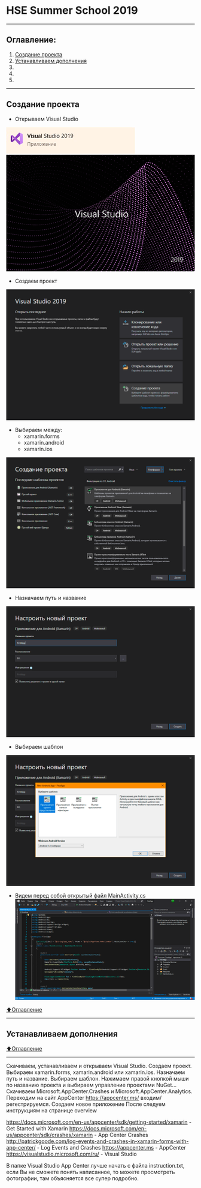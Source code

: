 # HSE Summer School 2019

---

## Оглавление:

1) [Создание проекта](#Создание-проекта)
2) [Устанавливаем дополнения](#Устанавливаем-дополнения)
3) []()
4) []()
5) []()

---

## Создание проекта
* Открываем Visual Studio

![](https://github.com/MatveyPlokhov/HSE-Summer-School-2019/blob/master/Visual%20Studio%20App%20Center/01.png)
![](https://github.com/MatveyPlokhov/HSE-Summer-School-2019/blob/master/Visual%20Studio%20App%20Center/02.png)

* Создаем проект

![](https://github.com/MatveyPlokhov/HSE-Summer-School-2019/blob/master/Visual%20Studio%20App%20Center/03.png)

* Выбираем между:
  * xamarin.forms
  * xamarin.android
  * xamarin.ios

![](https://github.com/MatveyPlokhov/HSE-Summer-School-2019/blob/master/Visual%20Studio%20App%20Center/04.png)

* Назначаем путь и название

![](https://github.com/MatveyPlokhov/HSE-Summer-School-2019/blob/master/Visual%20Studio%20App%20Center/05.png)

* Выбираем шаблон

![](https://github.com/MatveyPlokhov/HSE-Summer-School-2019/blob/master/Visual%20Studio%20App%20Center/06.png)

* Видем перед собой открытый файл MainActivity.cs
![](https://github.com/MatveyPlokhov/HSE-Summer-School-2019/blob/master/Visual%20Studio%20App%20Center/07.png)

[:arrow_up:Оглавление](#Оглавление)

---

## Устанавливаем дополнения

[:arrow_up:Оглавление](#Оглавление)

---


Скачиваем, устанавливаем и открываем Visual Studio.
Создаем проект. Выбираем xamarin.forms, xamarin.android или xamarin.ios. Назначаем путь и название. Выбираем шаблон.
Нажимаем правой кнопкой мыши по названию проекта и выбираем управление проектами NuGet...
Скачиваем Microsoft.AppCenter.Crashes и Microsoft.AppCenter.Analytics.
Переходим на сайт AppCenter https://appcenter.ms/ входим/регестрируемся.
Создаем новое приложение
После следуем инструкциям на странице overview

https://docs.microsoft.com/en-us/appcenter/sdk/getting-started/xamarin - Get Started with Xamarin
https://docs.microsoft.com/en-us/appcenter/sdk/crashes/xamarin - App Center Crashes
http://patrickgoode.com/log-events-and-crashes-in-xamarin-forms-with-app-center/ - Log Events and Crashes
https://appcenter.ms - AppCenter
https://visualstudio.microsoft.com/ru/ - Visual Studio

В папке Visual Studio App Center лучше начать с файла instruction.txt, если Вы не сможете понять написанное, то можете просмотреть фотографии, там объясняется все супер подробно.
